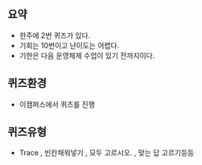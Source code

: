## 요약
- 한주에 2번 퀴즈가 있다.
- 기회는 10번이고 난이도는 어렵다.   
- 기한은 다음 운영체제 수업이 있기 전까지이다.


## 퀴즈환경
- 이캠퍼스에서 퀴즈를 진행

## 퀴즈유형
- Trace , 빈칸채워넣기 , 모두 고르시오. , 맞는 답 고르기등등


